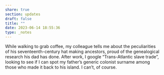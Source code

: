```yaml
---
share: true
section: updates
draft: false
title: ""
date: 2023-06-14 18:55:36
type: _notes
---
```


While walking to grab coffee, my colleague tells me about the peculiarities of his seventeenth-century hat making ancestors, proud of the genealogical research his dad has done. After work, I google “Trans-Atlantic slave trade”, looking to see if I can spot my father’s generic colonist surname among those who made it back to his island. I can’t, of course.
